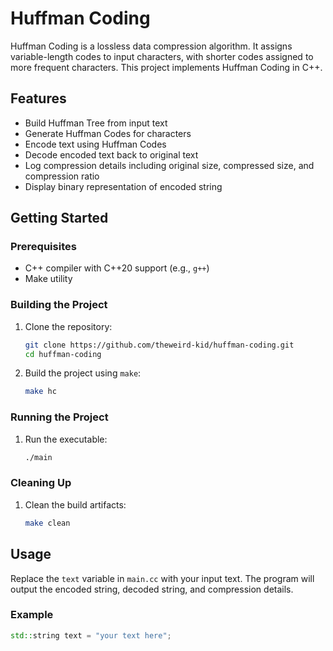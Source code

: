 # Huffman Coding

Huffman Coding is a lossless data compression algorithm. It assigns variable-length codes to input characters, with shorter codes assigned to more frequent characters. This project implements Huffman Coding in C++.

## Features

- Build Huffman Tree from input text
- Generate Huffman Codes for characters
- Encode text using Huffman Codes
- Decode encoded text back to original text
- Log compression details including original size, compressed size, and compression ratio
- Display binary representation of encoded string

## Getting Started

### Prerequisites

- C++ compiler with C++20 support (e.g., `g++`)
- Make utility

### Building the Project

1. Clone the repository:
    ```sh
    git clone https://github.com/theweird-kid/huffman-coding.git
    cd huffman-coding
    ```

2. Build the project using `make`:
    ```sh
    make hc
    ```

### Running the Project

1. Run the executable:
    ```sh
    ./main
    ```

### Cleaning Up

1. Clean the build artifacts:
    ```sh
    make clean
    ```

## Usage

Replace the `text` variable in `main.cc` with your input text. The program will output the encoded string, decoded string, and compression details.

### Example

```cpp
std::string text = "your text here"; 